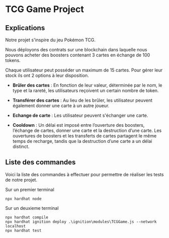 # TCG Game Project

## Explications

Notre projet s'inspire du jeu Pokémon TCG. 

Nous déployons des contrats sur une blockchain dans laquelle nous pouvons acheter des boosters contenant 3 cartes en échange de 100 tokens. 

Chaque utilisateur peut posséder un maximum de 15 cartes. Pour gérer leur stock ils ont 2 options à leur disposition. 

- **Brûler des cartes** : En fonction de leur valeur, déterminée par le nom, le type et la rareté, les utilisateurs reçoivent un certain nombre de token. 

- **Transférer des cartes** : Au lieu de les brûler, les utilisateur peuvent également donner une carte à un autre joueur.

- **Echange de carte** : Les utilisateur peuvent s'échanger une carte.

- **Cooldown** : Un délai est imposé entre l’ouverture des boosters, l’échange de cartes, donner une carte et la destruction d’une carte. Les ouvertures de boosters et les transferts de cartes partagent le même temps de recharge, tandis que la destruction d’une carte a un délai distinct.

## Liste des commandes

Voici la liste des commandes à effectuer pour permettre de réaliser les tests de notre projet.

Sur un premier terminal
```shell
npx hardhat node
```

Sur un deuxieme terminal
```shell 
npx hardhat compile
npx hardhat ignition deploy .\ignition\modules\TCGGame.js --network localhost
npx hardhat test
```
